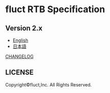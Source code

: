 # fluct RTB Specification

## Version 2.x

* [English](version2.en.md)
* [日本語](version2.md)

[CHANGELOG](CHANGELOG.md)

## LICENSE

Copyright©fluct,Inc. All Rights Reserved.

